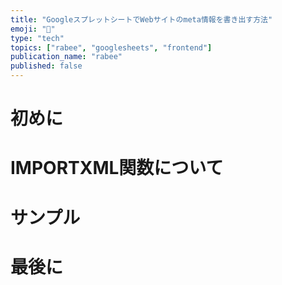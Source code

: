 ```yaml
---
title: "GoogleスプレットシートでWebサイトのmeta情報を書き出す方法"
emoji: "📂"
type: "tech"
topics: ["rabee", "googlesheets", "frontend"]
publication_name: "rabee"
published: false
---
```


# 初めに

# IMPORTXML関数について

# サンプル


# 最後に
